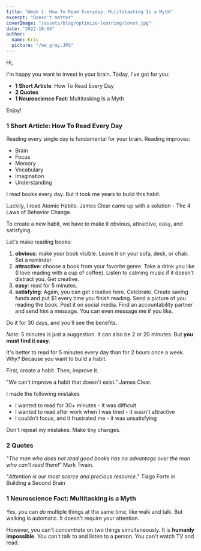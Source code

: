 ```yaml
---
title: "Week 1. How To Read Everyday. Mulititasking Is a Myth"
excerpt: "Doesn't matter"
coverImage: "/assets/blog/optimize-learning/cover.jpg"
date: "2022-10-04"
author:
  name: Kris
  picture: "/me_gray.JPG"
---
```


Hi,

I'm happy you want to invest in your brain. Today, I've got for you:
- **1 Short Article**: How To Read Every Day
- **2 Quotes**
- **1 Neuroscience Fact**: Multitasking Is a Myth

Enjoy!

### 1 Short Article: How To Read Every Day
Reading every single day is fundamental for your brain. Reading improves:
- Brain
- Focus
- Memory
- Vocabulary
- Imagination
- Understanding

I read books every day. But it took me years to build this habit.

Luckily, I read Atomic Habits. James Clear came up with a solution - The 4 Laws of Behavior Change.

To create a new habit, we have to make it obvious, attractive, easy, and satisfying.

Let's make reading books:
1. **obvious**: make your book visible. Leave it on your sofa, desk, or chair. Set a reminder.
2. **attractive**: choose a book from your favorite genre. Take a drink you like (I love reading with a cup of coffee). Listen to calming music if it doesn't distract you. Get creative.
3. **easy**: read for 5 minutes.
4. **satisfying**: Again, you can get creative here. Celebrate. Create saving funds and put $1 every time you finish reading. Send a picture of you reading the book. Post it on social media. Find an accountability partner and send him a message. You can even message me if you like.

Do it for 30 days, and you'll see the benefits. 

*Note:* 5 minutes is just a suggestion. It can also be 2 or 20 minutes. But **you must find it easy**.

It's better to read for 5 minutes every day than for 2 hours once a week. Why? Because you want to build a habit.

First, create a habit. Then, improve it.

"We can't improve a habit that doesn't exist." James Clear.

I made the following mistakes
- I wanted to read for 30+ minutes - it was difficult
- I wanted to read after work when I was tired - it wasn't attractive
- I couldn't focus, and it frustrated me - it was unsatisfying

Don't repeat my mistakes. Make tiny changes.

### 2 Quotes
"*The man who does not read good books has no advantage over the man who can't read them!*" Mark Twain.

"*Attention is our most scarce and precious resource.*" Tiago Forte in Building a Second Brain

### 1 Neuroscience Fact: Multitasking is a Myth
Yes, you can *do* multiple things at the same time, like walk and talk. But walking is automatic. It doesn't require your attention.

However, you can't *concentrate* on two things simultaneously. It is **humanly impossible**. You can't talk to and listen to a person. You can't watch TV and read.